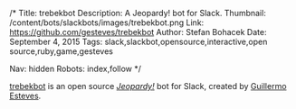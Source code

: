 /*
Title: trebekbot
Description: A Jeopardy! bot for Slack.
Thumbnail: /content/bots/slackbots/images/trebekbot.png
Link: https://github.com/gesteves/trebekbot
Author: Stefan Bohacek
Date: September 4, 2015
Tags: slack,slackbot,opensource,interactive,open source,ruby,game,gesteves

Nav: hidden
Robots: index,follow
*/

[trebekbot](https://github.com/gesteves/trebekbot) is an open source [*Jeopardy!*](https://en.wikipedia.org/wiki/Jeopardy!) bot for Slack, created by [Guillermo Esteves](https://twitter.com/gesteves).